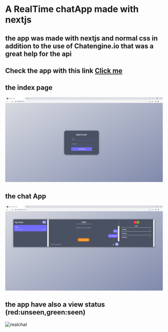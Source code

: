 # A RealTime chatApp made with nextjs 

## the app was made with nextjs and normal css in addition to the use of Chatengine.io that was a great help for the api 

## Check the app with this link [Click me](https://nextchatapp-tau.vercel.app/)

## the index page 
![image](index.png)

## the chat App 
![image](chat.png) 


## the app have also a view status (red:unseen,green:seen)
![realchat](https://user-images.githubusercontent.com/80596901/197344661-52383143-d0a2-4715-8fb5-1337cf37364e.JPG)
